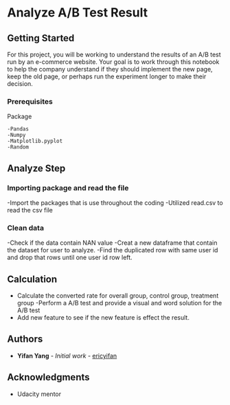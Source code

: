 # Analyze A/B Test Result

## Getting Started

For this project, you will be working to understand the results of an A/B test run by an e-commerce website. Your goal is to work through this notebook to help the company understand if they should implement the new page, keep the old page, or perhaps run the experiment longer to make their decision.

### Prerequisites

Package
```
-Pandas
-Numpy
-Matplotlib.pyplot
-Random
```

## Analyze Step

### Importing package and read the file
-Import the packages that is use throughout the coding
-Utilized read.csv to read the csv file

### Clean data

-Check if the data contain NAN value
-Creat a new dataframe that contain the dataset for user to analyze.
-Find the duplicated row with same user id and drop that rows until one user id row left.

## Calculation

- Calculate the converted rate for overall group, control group, treatment group
-Perform a A/B test and provide a visual and word solution for the A/B test
- Add new feature to see if the new feature is effect the result.


## Authors

* **Yifan Yang** - *Initial work* - [ericyifan](https://github.com/ericyifan)

## Acknowledgments

* Udacity mentor


